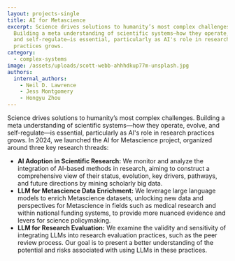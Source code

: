 ```yaml
---
layout: projects-single
title: AI for Metascience
excerpt: Science drives solutions to humanity’s most complex challenges.
  Building a meta understanding of scientific systems—how they operate, evolve,
  and self-regulate—is essential, particularly as AI's role in research
  practices grows.
category:
  - complex-systems
image: /assets/uploads/scott-webb-ahhhdkup77m-unsplash.jpg
authors:
  internal_authors:
    - Neil D. Lawrence
    - Jess Montgomery
    - Hongyu Zhou
---
```

Science drives solutions to humanity’s most complex challenges. Building a meta understanding of scientific systems—how they operate, evolve, and self-regulate—is essential, particularly as AI's role in research practices grows. In 2024, we launched the AI for Metascience project, organized around three key research threads:

* **AI Adoption in Scientific Research:**
  We monitor and analyze the integration of AI-based methods in research, aiming to construct a comprehensive view of their status, evolution, key drivers, pathways, and future directions by mining scholarly big data.
* **LLM for Metascience Data Enrichment:**
  We leverage large language models to enrich Metascience datasets, unlocking new data and perspectives for Metascience in fields such as medical research and within national funding systems, to provide more nuanced evidence and levers for science policymaking.
* **LLM for Research Evaluation:**
  We examine the validity and sensitivity of integrating LLMs into research evaluation practices, such as the peer review process. Our goal is to present a better understanding of the potential and risks associated with using LLMs in these practices.